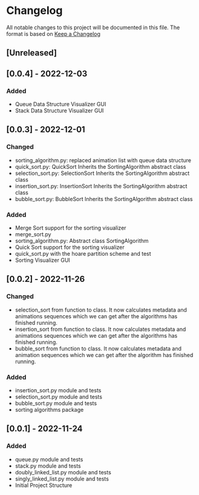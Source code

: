 # Changelog

All notable changes to this project will be documented in this file.
The format is based on [Keep a Changelog](https://keepachangelog.com/en/1.0.0/)

## [Unreleased]

## [0.0.4] - 2022-12-03

### Added
- Queue Data Structure Visualizer GUI
- Stack Data Structure Visualizer GUI

## [0.0.3] - 2022-12-01
### Changed
- sorting_algorithm.py: replaced animation list with queue data structure
- quick_sort.py: QuickSort Inherits the SortingAlgorithm abstract class
- selection_sort.py: SelectionSort Inherits the SortingAlgorithm abstract class
- insertion_sort.py: InsertionSort Inherits the SortingAlgorithm abstract class
- bubble_sort.py: BubbleSort Inherits the SortingAlgorithm abstract class

### Added
- Merge Sort support for the sorting visualizer
- merge_sort.py
- sorting_algorithm.py: Abstract class SortingAlgorithm
- Quick Sort support for the sorting visualizer
- quick_sort.py with the hoare partition scheme and test
- Sorting Visualizer GUI

## [0.0.2] - 2022-11-26

### Changed
- selection_sort from function to class. It now calculates metadata and animations 
sequences which we can get after the algorithms has finished running.
- insertion_sort from function to class. It now calculates metadata and animations 
sequences which we can get after the algorithms has finished running.
- bubble_sort from function to class. It now calculates metadata and animation 
sequences which we can get after the algorithm has finished running.

### Added
- insertion_sort.py module and tests
- selection_sort.py module and tests
- bubble_sort.py module and tests
- sorting algorithms package

## [0.0.1] - 2022-11-24

### Added
- queue.py module and tests
- stack.py module and tests
- doubly_linked_list.py module and tests
- singly_linked_list.py module and tests
- Initial Project Structure